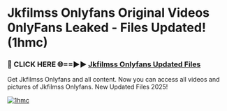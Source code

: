 # Jkfilmss Onlyfans Original Videos 0nlyFans Leaked - Files Updated! (1hmc)

<h3>🔴 CLICK HERE 🌐==►► <a href="https://tinyurl.com/2m67pmp6" rel="nofollow">Jkfilmss Onlyfans Updated Files</a></h3>

Get Jkfilmss Onlyfans and all content. Now you can access all videos and pictures of Jkfilmss Onlyfans. New Updated Files 2025!

[![1hmc](https://i.imgur.com/H4QAA4z.gif)](https://tinyurl.com/2m67pmp6)